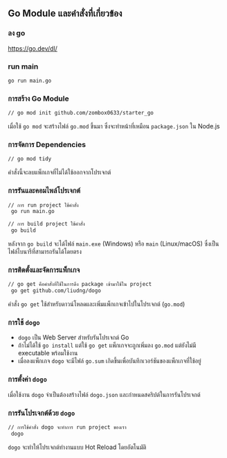 ## Go Module และคำสั่งที่เกี่ยวข้อง

### ลง go
https://go.dev/dl/

### run main
```sh
go run main.go
```

### การสร้าง Go Module
```sh
// go mod init github.com/zombox0633/starter_go
```
เมื่อใช้ `go mod` จะสร้างไฟล์ `go.mod` ขึ้นมา ซึ่งจะทำหน้าที่เหมือน `package.json` ใน Node.js

### การจัดการ Dependencies
```sh
// go mod tidy
```
คำสั่งนี้จะลบแพ็กเกจที่ไม่ได้ใช้ออกจากโปรเจกต์

### การรันและคอมไพล์โปรเจกต์
```sh
// การ run project ใช้คำสั่ง
 go run main.go

// การ build project ใช้คำสั่ง
 go build
```
หลังจาก `go build` จะได้ไฟล์ `main.exe` (Windows) หรือ `main` (Linux/macOS) ซึ่งเป็นไฟล์ไบนารีที่สามารถรันได้โดยตรง

### การติดตั้งและจัดการแพ็กเกจ
```sh
// go get คือคำสั่งที่ใช้ในการดึง package เข้ามาใช้ใน project
 go get github.com/liudng/dogo
```
คำสั่ง `go get` ใช้สำหรับดาวน์โหลดและเพิ่มแพ็กเกจเข้าไปในโปรเจกต์ (`go.mod`)

### การใช้ `dogo`
- `dogo` เป็น Web Server สำหรับรันโปรเจกต์ Go
- ถ้าไม่ได้ใช้ `go install` แต่ใช้ `go get` แพ็กเกจจะถูกเพิ่มลง `go.mod` แต่ยังไม่มี executable พร้อมใช้งาน
- เมื่อลงแพ็กเกจ `dogo` จะมีไฟล์ `go.sum` เกิดขึ้นเพื่อบันทึกเวอร์ชันของแพ็กเกจที่ใช้อยู่

### การตั้งค่า `dogo`
เมื่อใช้งาน `dogo` จำเป็นต้องสร้างไฟล์ `dogo.json` และกำหนดสคริปต์ในการรันโปรเจกต์

### การรันโปรเจกต์ด้วย `dogo`
```sh
// การใช้คำสั่ง dogo จะทำการ run project ของเรา
 dogo
```
`dogo` จะทำให้โปรเจกต์ทำงานแบบ Hot Reload โดยอัตโนมัติ

